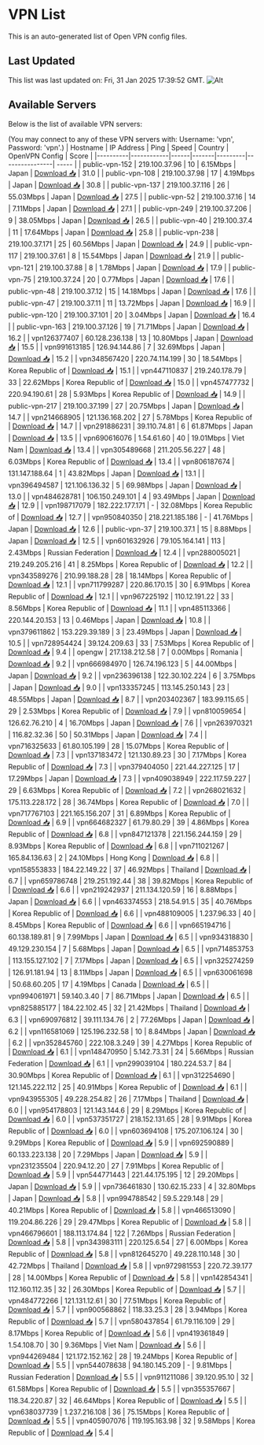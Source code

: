 # VPN List

This is an auto-generated list of Open VPN config files.

## Last Updated

This list was last updated on: Fri, 31 Jan 2025 17:39:52 GMT.
![Alt](https://repobeats.axiom.co/api/embed/186b98318ef1479477931607c1ad7d823f12451f.svg "Repobeats analytics image")

## Available Servers

Below is the list of available VPN servers:

(You may connect to any of these VPN servers with: Username: 'vpn', Password: 'vpn'.)
| Hostname | IP Address | Ping | Speed | Country | OpenVPN Config | Score |
|----------|------------|------|-------|---------|----------------| ----- |
| public-vpn-152 | 219.100.37.96 | 10 | 6.15Mbps | Japan | [Download 📥](./configs/server_0_JP.ovpn) | 31.0 |
| public-vpn-108 | 219.100.37.98 | 17 | 4.19Mbps | Japan | [Download 📥](./configs/server_1_JP.ovpn) | 30.8 |
| public-vpn-137 | 219.100.37.116 | 26 | 55.03Mbps | Japan | [Download 📥](./configs/server_2_JP.ovpn) | 27.5 |
| public-vpn-52 | 219.100.37.16 | 14 | 7.11Mbps | Japan | [Download 📥](./configs/server_3_JP.ovpn) | 27.1 |
| public-vpn-249 | 219.100.37.206 | 9 | 38.05Mbps | Japan | [Download 📥](./configs/server_4_JP.ovpn) | 26.5 |
| public-vpn-40 | 219.100.37.4 | 11 | 17.64Mbps | Japan | [Download 📥](./configs/server_5_JP.ovpn) | 25.8 |
| public-vpn-238 | 219.100.37.171 | 25 | 60.56Mbps | Japan | [Download 📥](./configs/server_6_JP.ovpn) | 24.9 |
| public-vpn-117 | 219.100.37.61 | 8 | 15.54Mbps | Japan | [Download 📥](./configs/server_7_JP.ovpn) | 21.9 |
| public-vpn-121 | 219.100.37.88 | 8 | 1.78Mbps | Japan | [Download 📥](./configs/server_8_JP.ovpn) | 17.9 |
| public-vpn-75 | 219.100.37.24 | 20 | 0.77Mbps | Japan | [Download 📥](./configs/server_9_JP.ovpn) | 17.6 |
| public-vpn-48 | 219.100.37.12 | 15 | 14.18Mbps | Japan | [Download 📥](./configs/server_10_JP.ovpn) | 17.6 |
| public-vpn-47 | 219.100.37.11 | 11 | 13.72Mbps | Japan | [Download 📥](./configs/server_11_JP.ovpn) | 16.9 |
| public-vpn-120 | 219.100.37.101 | 20 | 3.04Mbps | Japan | [Download 📥](./configs/server_12_JP.ovpn) | 16.4 |
| public-vpn-163 | 219.100.37.126 | 19 | 71.71Mbps | Japan | [Download 📥](./configs/server_13_JP.ovpn) | 16.2 |
| vpn126377407 | 60.128.236.138 | 13 | 10.80Mbps | Japan | [Download 📥](./configs/server_14_JP.ovpn) | 15.5 |
| vpn991613185 | 126.94.144.86 | 7 | 32.69Mbps | Japan | [Download 📥](./configs/server_15_JP.ovpn) | 15.2 |
| vpn348567420 | 220.74.114.199 | 30 | 18.54Mbps | Korea Republic of | [Download 📥](./configs/server_16_KR.ovpn) | 15.1 |
| vpn447110837 | 219.240.178.79 | 33 | 22.62Mbps | Korea Republic of | [Download 📥](./configs/server_17_KR.ovpn) | 15.0 |
| vpn457477732 | 220.94.190.61 | 28 | 5.93Mbps | Korea Republic of | [Download 📥](./configs/server_18_KR.ovpn) | 14.9 |
| public-vpn-217 | 219.100.37.199 | 27 | 20.75Mbps | Japan | [Download 📥](./configs/server_19_JP.ovpn) | 14.7 |
| vpn214668905 | 121.136.168.202 | 27 | 5.78Mbps | Korea Republic of | [Download 📥](./configs/server_20_KR.ovpn) | 14.7 |
| vpn291886231 | 39.110.74.81 | 6 | 61.87Mbps | Japan | [Download 📥](./configs/server_21_JP.ovpn) | 13.5 |
| vpn690616076 | 1.54.61.60 | 40 | 19.01Mbps | Viet Nam | [Download 📥](./configs/server_22_VN.ovpn) | 13.4 |
| vpn305489668 | 211.205.56.227 | 48 | 6.03Mbps | Korea Republic of | [Download 📥](./configs/server_23_KR.ovpn) | 13.4 |
| vpn806187674 | 131.147.188.64 | 1 | 43.82Mbps | Japan | [Download 📥](./configs/server_24_JP.ovpn) | 13.1 |
| vpn396494587 | 121.106.136.32 | 5 | 69.98Mbps | Japan | [Download 📥](./configs/server_25_JP.ovpn) | 13.0 |
| vpn484628781 | 106.150.249.101 | 4 | 93.49Mbps | Japan | [Download 📥](./configs/server_26_JP.ovpn) | 12.9 |
| vpn198717079 | 182.222.177.171 | - | 32.08Mbps | Korea Republic of | [Download 📥](./configs/server_27_KR.ovpn) | 12.7 |
| vpn950840350 | 218.221.185.186 | - | 41.76Mbps | Japan | [Download 📥](./configs/server_28_JP.ovpn) | 12.6 |
| public-vpn-37 | 219.100.37.1 | 15 | 8.88Mbps | Japan | [Download 📥](./configs/server_29_JP.ovpn) | 12.5 |
| vpn601632926 | 79.105.164.141 | 113 | 2.43Mbps | Russian Federation | [Download 📥](./configs/server_30_RU.ovpn) | 12.4 |
| vpn288005021 | 219.249.205.216 | 41 | 8.25Mbps | Korea Republic of | [Download 📥](./configs/server_31_KR.ovpn) | 12.2 |
| vpn343589276 | 210.99.188.28 | 28 | 18.14Mbps | Korea Republic of | [Download 📥](./configs/server_32_KR.ovpn) | 12.1 |
| vpn711799287 | 220.86.170.15 | 30 | 6.91Mbps | Korea Republic of | [Download 📥](./configs/server_33_KR.ovpn) | 12.1 |
| vpn967225192 | 110.12.191.22 | 33 | 8.56Mbps | Korea Republic of | [Download 📥](./configs/server_34_KR.ovpn) | 11.1 |
| vpn485113366 | 220.144.20.153 | 13 | 0.46Mbps | Japan | [Download 📥](./configs/server_35_JP.ovpn) | 10.8 |
| vpn379611862 | 153.229.39.189 | 3 | 23.49Mbps | Japan | [Download 📥](./configs/server_36_JP.ovpn) | 10.5 |
| vpn728954424 | 39.124.209.63 | 33 | 7.53Mbps | Korea Republic of | [Download 📥](./configs/server_37_KR.ovpn) | 9.4 |
| opengw | 217.138.212.58 | 7 | 0.00Mbps | Romania | [Download 📥](./configs/server_38_RO.ovpn) | 9.2 |
| vpn666984970 | 126.74.196.123 | 5 | 44.00Mbps | Japan | [Download 📥](./configs/server_39_JP.ovpn) | 9.2 |
| vpn236396138 | 122.30.102.224 | 6 | 3.75Mbps | Japan | [Download 📥](./configs/server_40_JP.ovpn) | 9.0 |
| vpn133357245 | 113.145.250.143 | 23 | 48.55Mbps | Japan | [Download 📥](./configs/server_41_JP.ovpn) | 8.7 |
| vpn203402367 | 183.99.115.65 | 29 | 2.53Mbps | Korea Republic of | [Download 📥](./configs/server_42_KR.ovpn) | 7.9 |
| vpn810059654 | 126.62.76.210 | 4 | 16.70Mbps | Japan | [Download 📥](./configs/server_43_JP.ovpn) | 7.6 |
| vpn263970321 | 116.82.32.36 | 50 | 50.31Mbps | Japan | [Download 📥](./configs/server_44_JP.ovpn) | 7.4 |
| vpn716325633 | 61.80.105.199 | 28 | 15.07Mbps | Korea Republic of | [Download 📥](./configs/server_45_KR.ovpn) | 7.3 |
| vpn137183472 | 121.130.89.23 | 30 | 7.17Mbps | Korea Republic of | [Download 📥](./configs/server_46_KR.ovpn) | 7.3 |
| vpn379404050 | 221.44.227.125 | 17 | 17.29Mbps | Japan | [Download 📥](./configs/server_47_JP.ovpn) | 7.3 |
| vpn409038949 | 222.117.59.227 | 29 | 6.63Mbps | Korea Republic of | [Download 📥](./configs/server_48_KR.ovpn) | 7.2 |
| vpn268021632 | 175.113.228.172 | 28 | 36.74Mbps | Korea Republic of | [Download 📥](./configs/server_49_KR.ovpn) | 7.0 |
| vpn717767103 | 221.165.156.207 | 31 | 6.89Mbps | Korea Republic of | [Download 📥](./configs/server_50_KR.ovpn) | 6.9 |
| vpn664682327 | 61.79.80.29 | 39 | 4.86Mbps | Korea Republic of | [Download 📥](./configs/server_51_KR.ovpn) | 6.8 |
| vpn847121378 | 221.156.244.159 | 29 | 8.93Mbps | Korea Republic of | [Download 📥](./configs/server_52_KR.ovpn) | 6.8 |
| vpn711021267 | 165.84.136.63 | 2 | 24.10Mbps | Hong Kong | [Download 📥](./configs/server_53_HK.ovpn) | 6.8 |
| vpn158553833 | 184.22.149.22 | 37 | 46.92Mbps | Thailand | [Download 📥](./configs/server_54_TH.ovpn) | 6.7 |
| vpn659786748 | 219.251.192.44 | 38 | 39.82Mbps | Korea Republic of | [Download 📥](./configs/server_55_KR.ovpn) | 6.6 |
| vpn219242937 | 211.134.120.59 | 16 | 8.88Mbps | Japan | [Download 📥](./configs/server_56_JP.ovpn) | 6.6 |
| vpn463374553 | 218.54.91.5 | 35 | 40.76Mbps | Korea Republic of | [Download 📥](./configs/server_57_KR.ovpn) | 6.6 |
| vpn488109005 | 1.237.96.33 | 40 | 8.45Mbps | Korea Republic of | [Download 📥](./configs/server_58_KR.ovpn) | 6.6 |
| vpn665194716 | 60.138.189.81 | 9 | 7.99Mbps | Japan | [Download 📥](./configs/server_59_JP.ovpn) | 6.5 |
| vpn934318830 | 49.129.230.154 | 7 | 5.68Mbps | Japan | [Download 📥](./configs/server_60_JP.ovpn) | 6.5 |
| vpn714853753 | 113.155.127.102 | 7 | 7.17Mbps | Japan | [Download 📥](./configs/server_61_JP.ovpn) | 6.5 |
| vpn325274259 | 126.91.181.94 | 13 | 8.11Mbps | Japan | [Download 📥](./configs/server_62_JP.ovpn) | 6.5 |
| vpn630061698 | 50.68.60.205 | 17 | 4.19Mbps | Canada | [Download 📥](./configs/server_63_CA.ovpn) | 6.5 |
| vpn994061971 | 59.140.3.40 | 7 | 86.71Mbps | Japan | [Download 📥](./configs/server_64_JP.ovpn) | 6.5 |
| vpn825885177 | 184.22.102.45 | 32 | 21.42Mbps | Thailand | [Download 📥](./configs/server_65_TH.ovpn) | 6.3 |
| vpn690976812 | 39.111.134.76 | 2 | 77.26Mbps | Japan | [Download 📥](./configs/server_66_JP.ovpn) | 6.2 |
| vpn116581069 | 125.196.232.58 | 10 | 8.84Mbps | Japan | [Download 📥](./configs/server_67_JP.ovpn) | 6.2 |
| vpn352845760 | 222.108.3.249 | 39 | 4.27Mbps | Korea Republic of | [Download 📥](./configs/server_68_KR.ovpn) | 6.1 |
| vpn148470950 | 5.142.73.31 | 24 | 5.66Mbps | Russian Federation | [Download 📥](./configs/server_69_RU.ovpn) | 6.1 |
| vpn299039104 | 180.224.53.7 | 84 | 30.90Mbps | Korea Republic of | [Download 📥](./configs/server_70_KR.ovpn) | 6.1 |
| vpn312254690 | 121.145.222.112 | 25 | 40.91Mbps | Korea Republic of | [Download 📥](./configs/server_71_KR.ovpn) | 6.1 |
| vpn943955305 | 49.228.254.82 | 26 | 7.17Mbps | Thailand | [Download 📥](./configs/server_72_TH.ovpn) | 6.0 |
| vpn954178803 | 121.143.144.6 | 29 | 8.29Mbps | Korea Republic of | [Download 📥](./configs/server_73_KR.ovpn) | 6.0 |
| vpn537351727 | 218.152.131.65 | 28 | 9.91Mbps | Korea Republic of | [Download 📥](./configs/server_74_KR.ovpn) | 6.0 |
| vpn603694108 | 175.207.106.124 | 30 | 9.29Mbps | Korea Republic of | [Download 📥](./configs/server_75_KR.ovpn) | 5.9 |
| vpn692590889 | 60.133.223.138 | 20 | 7.29Mbps | Japan | [Download 📥](./configs/server_76_JP.ovpn) | 5.9 |
| vpn231235504 | 220.94.12.20 | 27 | 7.91Mbps | Korea Republic of | [Download 📥](./configs/server_77_KR.ovpn) | 5.9 |
| vpn544771443 | 221.44.175.195 | 12 | 29.20Mbps | Japan | [Download 📥](./configs/server_78_JP.ovpn) | 5.9 |
| vpn736461830 | 130.62.15.233 | 4 | 32.80Mbps | Japan | [Download 📥](./configs/server_79_JP.ovpn) | 5.8 |
| vpn994788542 | 59.5.229.148 | 29 | 40.21Mbps | Korea Republic of | [Download 📥](./configs/server_80_KR.ovpn) | 5.8 |
| vpn466513090 | 119.204.86.226 | 29 | 29.47Mbps | Korea Republic of | [Download 📥](./configs/server_81_KR.ovpn) | 5.8 |
| vpn466796601 | 188.113.174.84 | 122 | 7.26Mbps | Russian Federation | [Download 📥](./configs/server_82_RU.ovpn) | 5.8 |
| vpn343983111 | 220.125.6.54 | 27 | 6.00Mbps | Korea Republic of | [Download 📥](./configs/server_83_KR.ovpn) | 5.8 |
| vpn812645270 | 49.228.110.148 | 30 | 42.72Mbps | Thailand | [Download 📥](./configs/server_84_TH.ovpn) | 5.8 |
| vpn972981553 | 220.72.39.177 | 28 | 14.00Mbps | Korea Republic of | [Download 📥](./configs/server_85_KR.ovpn) | 5.8 |
| vpn142854341 | 112.160.112.35 | 32 | 26.30Mbps | Korea Republic of | [Download 📥](./configs/server_86_KR.ovpn) | 5.7 |
| vpn484772266 | 121.131.12.61 | 30 | 77.51Mbps | Korea Republic of | [Download 📥](./configs/server_87_KR.ovpn) | 5.7 |
| vpn900568862 | 118.33.25.3 | 28 | 3.94Mbps | Korea Republic of | [Download 📥](./configs/server_88_KR.ovpn) | 5.7 |
| vpn580437854 | 61.79.116.109 | 29 | 8.17Mbps | Korea Republic of | [Download 📥](./configs/server_89_KR.ovpn) | 5.6 |
| vpn419361849 | 1.54.108.70 | 30 | 9.36Mbps | Viet Nam | [Download 📥](./configs/server_90_VN.ovpn) | 5.6 |
| vpn944269484 | 121.172.152.162 | 28 | 19.24Mbps | Korea Republic of | [Download 📥](./configs/server_91_KR.ovpn) | 5.5 |
| vpn544078638 | 94.180.145.209 | - | 9.81Mbps | Russian Federation | [Download 📥](./configs/server_92_RU.ovpn) | 5.5 |
| vpn911211086 | 39.120.95.10 | 32 | 61.58Mbps | Korea Republic of | [Download 📥](./configs/server_93_KR.ovpn) | 5.5 |
| vpn355357667 | 118.34.220.87 | 32 | 46.64Mbps | Korea Republic of | [Download 📥](./configs/server_94_KR.ovpn) | 5.5 |
| vpn638037739 | 1.237.216.108 | 36 | 75.15Mbps | Korea Republic of | [Download 📥](./configs/server_95_KR.ovpn) | 5.5 |
| vpn405907076 | 119.195.163.98 | 32 | 9.58Mbps | Korea Republic of | [Download 📥](./configs/server_96_KR.ovpn) | 5.4 |
